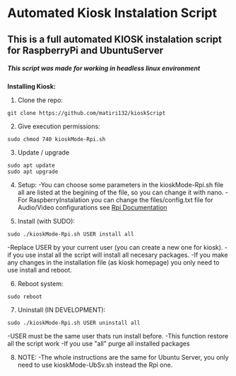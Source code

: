 # Automated Kiosk Instalation Script
## This is a full automated KIOSK instalation script for RaspberryPi and UbuntuServer
##### This script was made for working in headless linux environment

**Installing Kiosk:**
1. Clone the repo:
```
git clone https://github.com/matiri132/kioskScript
```
2. Give execution permissions:
```
sudo chmod 740 kioskMode-Rpi.sh
```
3. Update / upgrade
```
sudo apt update
sudo apt upgrade
```
4. Setup:
-You can choose some parameters in the kioskMode-Rpi.sh file all are listed at the begining of the file, so you can change it with nano.
-For RaspberryInstalation you can change the files/config.txt file for Audio/Video configurations see [Rpi Documentation](https://www.raspberrypi.org/documentation/configuration/config-txt/)

5. Install (with SUDO):
```
sudo ./kioskMode-Rpi.sh USER install all
```
-Replace USER by your current user (you can create a new one for kiosk).
-if you use instal all the script will install all necesary packages.
-If you make any changes in the installation file (as kiosk homepage) you only need to use install and reboot.

6. Reboot system:
```
sudo reboot
```


7. Uninstall (IN DEVELOPMENT):
```
sudo ./kioskMode-Rpi.sh USER uninstall all
```
-USER must be the same user thats run install before.
-This function restore all the script work
-If you use "all" purge all installed packages

8. NOTE:
-The whole instructions are the same for Ubuntu Server, you only need to use kioskMode-UbSv.sh instead the Rpi one.